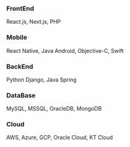 ### FrontEnd 
React.js, Next.js, PHP
### Mobile
React Native, Java Android, Objective-C, Swift
### BackEnd
Python Django, Java Spring
### DataBase
MySQL, MSSQL, OracleDB, MongoDB
### Cloud
AWS, Azure, GCP, Oracle Cloud, KT Cloud

<!--
**hansol775/hansol775** is a ✨ _special_ ✨ repository because its `README.md` (this file) appears on your GitHub profile.

Here are some ideas to get you started:

- 🔭 I’m currently working on ...
- 🌱 I’m currently learning ...
- 👯 I’m looking to collaborate on ...
- 🤔 I’m looking for help with ...
- 💬 Ask me about ...
- 📫 How to reach me: ...
- 😄 Pronouns: ...
- ⚡ Fun fact: ...
-->
